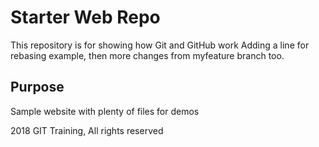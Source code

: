 # Starter Web Repo

This repository is for showing how Git and GitHub work
Adding a line for rebasing example, then more changes 
from myfeature branch too.

## Purpose

Sample website with plenty of files for demos

2018 GIT Training, All rights reserved
